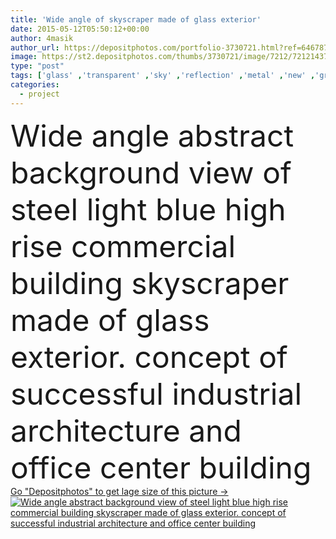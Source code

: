 ```yaml
---
title: 'Wide angle of skyscraper made of glass exterior'
date: 2015-05-12T05:50:12+00:00
author: 4masik
author_url: https://depositphotos.com/portfolio-3730721.html?ref=64678756
image: https://st2.depositphotos.com/thumbs/3730721/image/7212/72121437/api_thumb_450.jpg?forcejpeg=true
type: "post"
tags: ['glass' ,'transparent' ,'sky' ,'reflection' ,'metal' ,'new' ,'growth' ,'morning' ,'abstract' ,'texture' ,'black' ,'silhouette' ,'center' ,'corporate' ,'downtown' ,'estate' ,'exterior' ,'facade' ,'office' ,'skyscraper' ,'structure' ,'tall' ,'urban' ,'wall' ,'window' ,'real' ,'evening' ,'fingers' ,'development' ,'glow' ,'mirror' ,'street' ,'presentation' ,'bank' ,'investment' ,'finance' ,'project' ,'property' ,'geometric' ,'economy' ,'public' ,'innovation' ,'technical' ,'management' ,'progress' ,'hotel' ,'pane' ,'ladies' ,'enterprise' ,'glassy' ]
categories: 
  - project
---
```

<div aling="center">
            <font size="60"> Wide angle abstract background view of steel light blue high rise commercial building skyscraper made of glass exterior. concept of successful industrial architecture and office center building</font>   
</div>
<div>
    <a href='https://st2.depositphotos.com/thumbs/3730721/image/7212/72121437/api_thumb_450.jpg?forcejpeg=true?ref=64678756' target=_blank > Go "Depositphotos" to get lage size of this picture ->
        <img href='https://st2.depositphotos.com/thumbs/3730721/image/7212/72121437/api_thumb_450.jpg?forcejpeg=true?ref=64678756' src='https://st2.depositphotos.com/3730721/7212/i/950/depositphotos_72121437-stock-photo-wide-angle-of-skyscraper-made.jpg?forcejpeg=true' alt='Wide angle abstract background view of steel light blue high rise commercial building skyscraper made of glass exterior. concept of successful industrial architecture and office center building' >
    </a>
</div>
